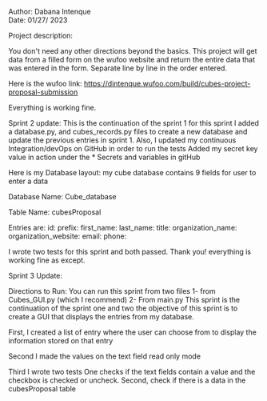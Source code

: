 
Author: Dabana Intenque                  
Date: 01/27/ 2023

 Project description:

You don't need any other directions beyond the basics.
This project will get data from a filled form on the wufoo website and return 
the entire data that was entered in the form. Separate line by line in the
order entered.

Here is the wufoo link:
 https://dintenque.wufoo.com/build/cubes-project-proposal-submission

Everything is working fine.

Sprint 2 update:
 This is the continuation of the sprint 1
for this sprint I added a database.py, and cubes_records.py files 
to create a new database and update the previous entries in sprint 1.
Also, I updated my continuous Integration/devOps on GitHub in order to run the tests
Added my secret key value in action under the * Secrets and variables in 
gitHub

Here is my Database layout:
my cube database contains 9 fields for user to enter a data
 
Database Name: Cube_database
  
 Table Name: cubesProposal

  Entries are:
  id:
  prefix:
  first_name:
  last_name:
  title:
  organization_name:
  organization_website:
  email:
  phone:

I wrote two tests for this sprint and both passed.
Thank you!
everything is working fine as except. 


Sprint 3 Update:

 Directions to Run:
 You can run this sprint from two files 
     1- from Cubes_GUI.py (which I recommend)
     2- From main.py
 This sprint is the continuation of the sprint one and two
 the objective of this sprint is to create a GUI that displays the entries 
 from my database.
 
  First, I created a list of entry where the user can choose from to display 
  the information stored on that entry
  
  Second I made the values on the text field read only mode
  
  Third I wrote two tests
    One checks if the text fields contain a value
    and the checkbox is checked or uncheck.
    Second, check if there is a data in the cubesProposal table

  
